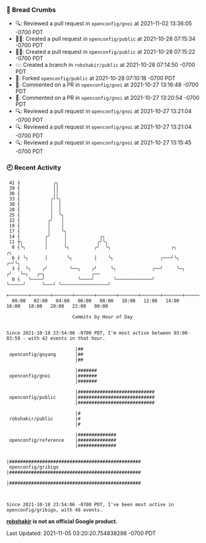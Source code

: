 ### 🍞 Bread Crumbs

 * 🔍: Reviewed a pull request in  `openconfig/gnoi` at 2021-11-02 13:36:05 -0700 PDT
 * ✍🏼: Created a pull request in `openconfig/public` at 2021-10-28 07:15:34 -0700 PDT
 * ✍🏼: Created a pull request in `openconfig/public` at 2021-10-28 07:15:22 -0700 PDT
 * 💥: Created a branch in `robshakir/public` at 2021-10-28 07:14:50 -0700 PDT
 * 🍴: Forked `openconfig/public` at 2021-10-28 07:10:18 -0700 PDT
 * 💬: Commented on a PR in  `openconfig/gnoi` at 2021-10-27 13:16:48 -0700 PDT
 * 💬: Commented on a PR in  `openconfig/gnoi` at 2021-10-27 13:20:54 -0700 PDT
 * 🔍: Reviewed a pull request in  `openconfig/gnoi` at 2021-10-27 13:21:04 -0700 PDT
 * 🔍: Reviewed a pull request in  `openconfig/gnoi` at 2021-10-27 13:21:04 -0700 PDT
 * 🔍: Reviewed a pull request in  `openconfig/gnoi` at 2021-10-27 13:15:45 -0700 PDT

### 🕘 Recent Activity
```
 41 ┼            ╭╮
 39 ┤            ││
 36 ┤            ││
 33 ┤           ╭╯╰╮
 30 ┤           │  │
 28 ┤           │  │
 25 ┤           │  ╰╮
 22 ┤          ╭╯   │
 19 ┤          │    │
 17 ┤          │    ╰╮
 14 ┤         ╭╯     │            ╭╮
 11 ┼╮        │      │           ╭╯╰╮
  8 ┤╰╮       │      ╰╮         ╭╯  ╰╮                      ╭╮           ╭╮
  6 ┤ ╰╮      │       ╰╮        │    ╰╮                 ╭───╯╰╮        ╭─╯╰╮
  3 ┤  ╰╮    ╭╯        ╰──╮    ╭╯     ╰╮             ╭──╯     ╰─╮     ╭╯   ╰─╮   ╭─╮                 ╭──
  0 ┤   ╰────╯            ╰────╯       ╰─────────────╯          ╰─────╯      ╰───╯ ╰─────────────────╯
    +───────+───────+───────+───────+───────+───────+───────+───────+───────+───────+───────+───────+────
  00:00   02:00   04:00   06:00   08:00   10:00   12:00   14:00   16:00   18:00   20:00   22:00   00:00   

						Commits by Hour of Day


Since 2021-10-18 23:54:06 -0700 PDT, I'm most active between 03:00-03:59 - with 42 events in that hour.

```



```
                         |##
 openconfig/goyang       |##
                         |##

                         |#######
 openconfig/gnoi         |#######
                         |#######

                         |############################
 openconfig/public       |############################
                         |############################

                         |#
 robshakir/public        |#
                         |#

                         |##############
 openconfig/reference    |##############
                         |##############

                         |################################################
 openconfig/gribigo      |################################################
                         |################################################



Since 2021-10-18 23:54:06 -0700 PDT, I've been most active in openconfig/gribigo, with 48 events.

```
**[robshakir](mailto:robjs@google.com) is not an official Google product.**  


Last Updated: 2021-11-05 03:20:20.754838298 -0700 PDT
